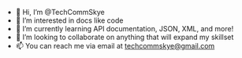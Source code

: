 - 👋 Hi, I’m @TechCommSkye
- 👀 I’m interested in docs like code
- 🌱 I’m currently learning API documentation, JSON, XML, and more!
- 💞️ I’m looking to collaborate on anything that will expand my skillset
- 📫 You can reach me via email at techcommskye@gmail.com



<!---
TechCommSkye/TechCommSkye is a ✨ special ✨ repository because its `README.md` (this file) appears on your GitHub profile.
You can click the Preview link to take a look at your changes.
--->
